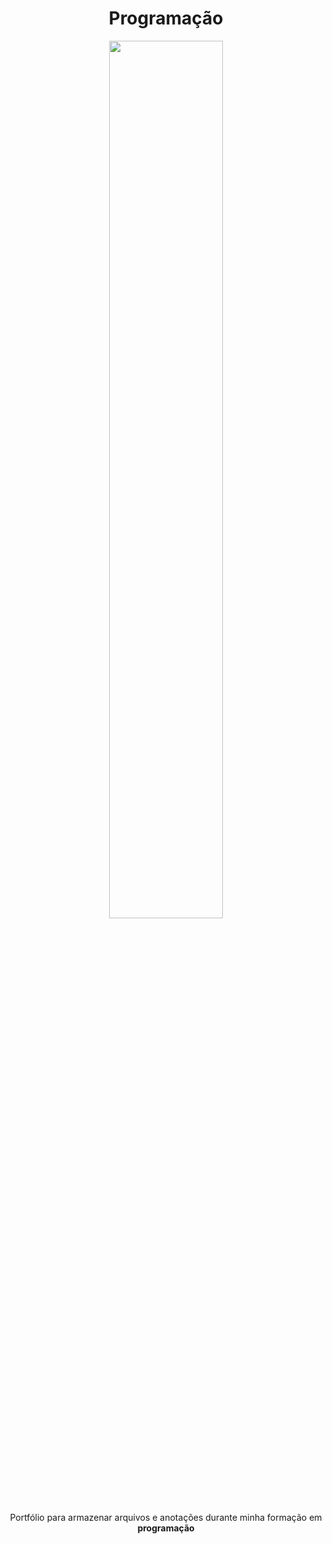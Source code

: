 <h1 align='center'>Programação</h1>

<div align='center'>
<img src='https://media1.giphy.com/media/dWesBcTLavkZuG35MI/giphy.gif?cid=790b76112d35244cdd5599387f15e7dc2a5fb08e18a57bec&rid=giphy.gif&ct=g' width='60%'>
</div>

<div align='center'>
	<p>
	Portfólio para armazenar arquivos e anotações durante minha formação em <b>programação</b>
	</p>
</div>

